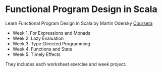 # Functional Program Design in Scala
Learn Functional Program Design in Scala  by Martin Odersky [Coursera](https://www.coursera.org/learn/scala-functional-program-design)

- Week 1. For Expressions and Monads
- Week 2. Lazy Evaluation
- Week 3. Type-Directed Programming
- Week 4. Functions and State
- Week 5. Timely Effects

They includes each worksheet exercise and week project.
